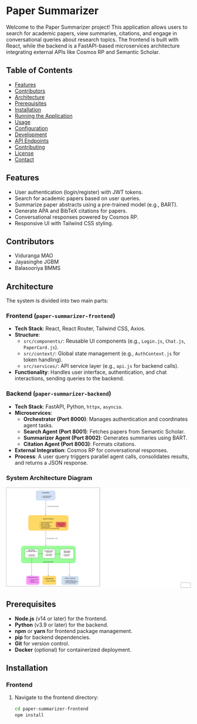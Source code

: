 # Paper Summarizer

Welcome to the Paper Summarizer project! This application allows users to search for academic papers, view summaries, citations, and engage in conversational queries about research topics. The frontend is built with React, while the backend is a FastAPI-based microservices architecture integrating external APIs like Cosmos RP and Semantic Scholar.

## Table of Contents
- [Features](#features)
- [Contributors](#contributors)
- [Architecture](#architecture)
- [Prerequisites](#prerequisites)
- [Installation](#installation)
- [Running the Application](#running-the-application)
- [Usage](#usage)
- [Configuration](#configuration)
- [Development](#development)
- [API Endpoints](#api-endpoints)
- [Contributing](#contributing)
- [License](#license)
- [Contact](#contact)

## Features
- User authentication (login/register) with JWT tokens.
- Search for academic papers based on user queries.
- Summarize paper abstracts using a pre-trained model (e.g., BART).
- Generate APA and BibTeX citations for papers.
- Conversational responses powered by Cosmos RP.
- Responsive UI with Tailwind CSS styling.

## Contributors
- Viduranga MAO
- Jayasinghe JGBM
- Balasooriya BMMS

## Architecture
The system is divided into two main parts:

### Frontend (`paper-summarizer-frontend`)
- **Tech Stack**: React, React Router, Tailwind CSS, Axios.
- **Structure**:
  - `src/components/`: Reusable UI components (e.g., `Login.js`, `Chat.js`, `PaperCard.js`).
  - `src/context/`: Global state management (e.g., `AuthContext.js` for token handling).
  - `src/services/`: API service layer (e.g., `api.js` for backend calls).
- **Functionality**: Handles user interface, authentication, and chat interactions, sending queries to the backend.

### Backend (`paper-summarizer-backend`)
- **Tech Stack**: FastAPI, Python, `httpx`, `asyncio`.
- **Microservices**:
  - **Orchestrator (Port 8000)**: Manages authentication and coordinates agent tasks.
  - **Search Agent (Port 8001)**: Fetches papers from Semantic Scholar.
  - **Summarizer Agent (Port 8002)**: Generates summaries using BART.
  - **Citation Agent (Port 8003)**: Formats citations.
- **External Integration**: Cosmos RP for conversational responses.
- **Process**: A user query triggers parallel agent calls, consolidates results, and returns a JSON response.

### System Architecture Diagram
![System Architecture](architecture.png)

## Prerequisites
- **Node.js** (v14 or later) for the frontend.
- **Python** (v3.9 or later) for the backend.
- **npm** or **yarn** for frontend package management.
- **pip** for backend dependencies.
- **Git** for version control.
- **Docker** (optional) for containerized deployment.

## Installation

### Frontend
1. Navigate to the frontend directory:
   ```bash
   cd paper-summarizer-frontend
   npm install
